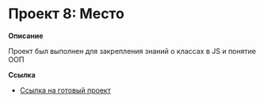 # Проект 8: Место

**Описание**

Проект был выполнен для закрепления знаний о классах в JS и понятие ООП

**Ссылка**

* [Ссылка на готовый проект](https://svetlanka-end.github.io/mesto/index.html)



